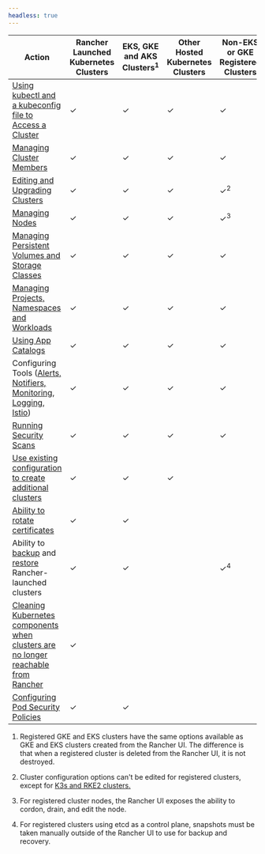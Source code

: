 ```yaml
---
headless: true
---
```



| Action | Rancher Launched Kubernetes Clusters |  EKS, GKE and AKS Clusters<sup>1</sup> | Other Hosted Kubernetes Clusters | Non-EKS or GKE Registered Clusters |
| --- | --- | ---| ---|----|
| [Using kubectl and a kubeconfig file to Access a Cluster]({{<baseurl>}}/rancher/v2.6/en/cluster-admin/cluster-access/kubectl/) | ✓ | ✓ | ✓ | ✓ |
| [Managing Cluster Members]({{<baseurl>}}/rancher/v2.6/en/cluster-admin/cluster-access/cluster-members/) | ✓ | ✓ | ✓ | ✓ |
| [Editing and Upgrading Clusters]({{<baseurl>}}/rancher/v2.6/en/cluster-admin/editing-clusters/) | ✓ | ✓ | ✓ | ✓<sup>2</sup> |
| [Managing Nodes]({{<baseurl>}}/rancher/v2.6/en/cluster-admin/nodes) | ✓ | ✓ | ✓ | ✓<sup>3</sup> |
| [Managing Persistent Volumes and Storage Classes]({{<baseurl>}}/rancher/v2.6/en/cluster-admin/volumes-and-storage/) | ✓ | ✓ | ✓ | ✓ |
| [Managing Projects, Namespaces and Workloads]({{<baseurl>}}/rancher/v2.6/en/cluster-admin/projects-and-namespaces/) | ✓ | ✓ | ✓ | ✓ |
| [Using App Catalogs]({{<baseurl>}}/rancher/v2.6/en/helm-charts/) | ✓ | ✓ | ✓ | ✓ |
| Configuring Tools ([Alerts, Notifiers, Monitoring]({{<baseurl>}}/rancher/v2.6/en/monitoring-alerting/), [Logging]({{<baseurl>}}/rancher/v2.6/en/logging/), [Istio]({{<baseurl>}}/rancher/v2.6/en/istio/)) | ✓ | ✓ | ✓ | ✓ |
| [Running Security Scans]({{<baseurl>}}/rancher/v2.6/en/security/security-scan/) | ✓ | ✓ | ✓ | ✓ |
| [Use existing configuration to create additional clusters]({{<baseurl>}}/rancher/v2.6/en/cluster-admin/cloning-clusters/)| ✓ | ✓ | ✓ | |
| [Ability to rotate certificates]({{<baseurl>}}/rancher/v2.6/en/cluster-admin/certificate-rotation/) | ✓ | ✓  |  | |
| Ability to [backup]({{<baseurl>}}/rancher/v2.6/en/cluster-admin/backing-up-etcd/) and [restore]({{<baseurl>}}/rancher/v2.6/en/cluster-admin/restoring-etcd/) Rancher-launched clusters | ✓ | ✓ |  | ✓<sup>4</sup> |
| [Cleaning Kubernetes components when clusters are no longer reachable from Rancher]({{<baseurl>}}/rancher/v2.6/en/cluster-admin/cleaning-cluster-nodes/) | ✓ | | | |
| [Configuring Pod Security Policies]({{<baseurl>}}/rancher/v2.6/en/cluster-admin/pod-security-policy/) | ✓ | ✓ |  ||

1. Registered GKE and EKS clusters have the same options available as GKE and EKS clusters created from the Rancher UI. The  difference is that when a registered cluster is deleted from the Rancher UI, it is not destroyed.

2. Cluster configuration options can't be edited for registered clusters, except for [K3s and RKE2 clusters.]({{<baseurl>}}/rancher/v2.6/en/cluster-provisioning/registered-clusters/)

3. For registered cluster nodes, the Rancher UI exposes the ability to cordon, drain, and edit the node.

4. For registered clusters using etcd as a control plane, snapshots must be taken manually outside of the Rancher UI to use for backup and recovery.
